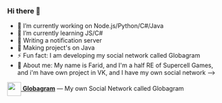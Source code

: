 ### Hi there 👋


- 🔭 I’m currently working on Node.js/Python/C#/Java
- 🌱 I’m currently learning JS/C#
- 👯 Writing a notification server
- 🤔 Making project's on Java
- ⚡ Fun fact: I am developing my social network called Globagram
- 👤 About me: My name is Farid, and I'm a half RE of Supercell Games, and i'm have own project in VK, and I have my own social network
-->

[<img src="https://globagram.net/themes/backend/img/logo.png" width="32" height="32" align="center">  **Globagram**](https://globagram.net) — My own Social Network called Globagram
